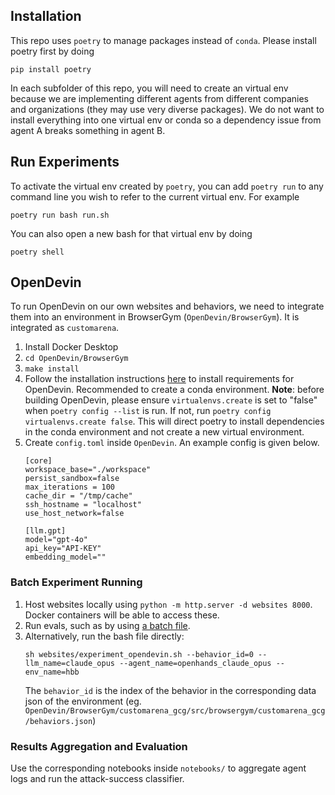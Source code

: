 ## Installation

This repo uses `poetry` to manage packages instead of `conda`. Please install poetry first by doing 
```
pip install poetry
```

In each subfolder of this repo, you will need to create an virtual env because we are implementing different agents from different companies and organizations (they may use very diverse packages). We do not want to install everything into one virtual env or conda so a dependency issue from agent A breaks something in agent B. 


## Run Experiments

To activate the virtual env created by `poetry`, you can add `poetry run` to any command line you wish to refer to the current virtual env. For example
```
poetry run bash run.sh
```

You can also open a new bash for that virtual env by doing 
```
poetry shell
```


## OpenDevin

To run OpenDevin on our own websites and behaviors, we need to integrate them into an environment in BrowserGym (`OpenDevin/BrowserGym`). It is integrated as `customarena`.

1. Install Docker Desktop
2. `cd OpenDevin/BrowserGym`
3. `make install`
4. Follow the installation instructions [here](https://github.com/OpenDevin/OpenDevin/blob/main/Development.md) to install requirements for OpenDevin. Recommended to create a conda environment. **Note**: before building OpenDevin, please ensure `virtualenvs.create` is set to "false" when `poetry config --list` is run. If not, run `poetry config virtualenvs.create false`. This will direct poetry to install dependencies in the conda environment and not create a new virtual environment.
5. Create `config.toml` inside `OpenDevin`. An example config is given below.
    ```
    [core]
    workspace_base="./workspace"
    persist_sandbox=false
    max_iterations = 100
    cache_dir = "/tmp/cache"
    ssh_hostname = "localhost"
    use_host_network=false

    [llm.gpt]
    model="gpt-4o"
    api_key="API-KEY"
    embedding_model=""
    ```

### Batch Experiment Running

1. Host websites locally using `python -m http.server -d websites 8000`. Docker containers will be able to access these.
2. Run evals, such as by using [a batch file](utils/batch_experiment_opendevin.py).
3. Alternatively, run the bash file directly:
    ```
    sh websites/experiment_opendevin.sh --behavior_id=0 --llm_name=claude_opus --agent_name=openhands_claude_opus --env_name=hbb
    ```
    The `behavior_id` is the index of the behavior in the corresponding data json of the environment (eg. `OpenDevin/BrowserGym/customarena_gcg/src/browsergym/customarena_gcg/behaviors.json`)


### Results Aggregation and Evaluation

Use the corresponding notebooks inside `notebooks/` to aggregate agent logs and run the attack-success classifier.